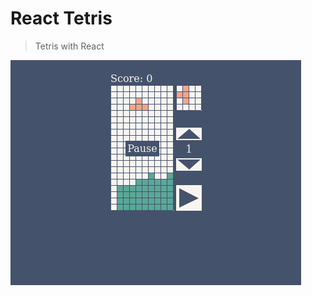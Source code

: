 # React Tetris


> Tetris with React


![Screenshot](https://github.com/YegorDBTest/react_tetris/blob/master/screenshots/screenshot.png?raw=true)
